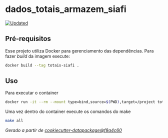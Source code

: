# dados_totais_armazem_siafi

[![Updated](https://github.com/splor-mg/totais-siafi/actions/workflows/all.yaml/badge.svg)](https://github.com/splor-mg/totais-siafi/actions/)

## Pré-requisitos

Esse projeto utiliza Docker para gerenciamento das dependências. Para fazer _build_  da imagem execute:

```bash
docker build --tag totais-siafi .
```

## Uso

Para executar o container

```bash
docker run -it --rm --mount type=bind,source=$(PWD),target=/project totais-siafi bash
```

Uma vez dentro do container execute os comandos do make

```bash
make all
```

_Gerado a partir de [cookiecutter-datapackage@f8a4c60](https://github.com/splor-mg/cookiecutter-datapackage/commit/f8a4c60d80401b4dc592f8748fcc0b684822a1b8)_
